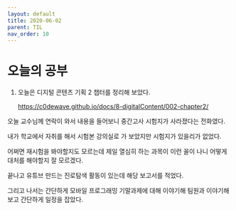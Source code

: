 ```yaml
---
layout: default
title: 2020-06-02
parent: TIL
nav_order: 10
---
```


# 오늘의 공부

1. 오늘은 디지털 콘텐츠 기획 2 챕터를 정리해 보았다.

    https://c0dewave.github.io/docs/8-digitalContent/002-chapter2/

오늘 교수님께 연락이 와서 내용을 들어보니 중간고사 시험지가 사라졌다는 전화였다.

내가 학교에서 자취를 해서 시험본 강의실로 가 보았지만 시험지가 있을리가 없었다.

어쩌면 재시험을 봐야할지도 모르는데 제일 열심히 하는 과목이 이런 꼴이 나니 어떻게 대처를 해야할지 잘 모르겠다.

끝나고 유튜브 만드는 진로탐색 활동이 있는데 해당 보고서를 적었다.

그리고 나서는 간단하게 모바일 프로그래밍 기말과제에 대해 이야기해 팀원과 이야기해 보고 간단하게 일정을 잡았다.
